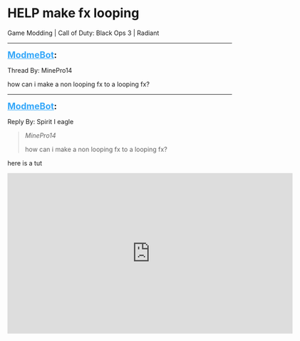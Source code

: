 # HELP make fx looping
Game Modding | Call of Duty: Black Ops 3 | Radiant

---
<strong style="font-size: 1.4em;"><span style="text-decoration: underline;text-decoration-color: #34a7f9;"><span style="color:#34a7f9;">ModmeBot</span></span>:</strong>

<p>Thread By: MinePro14<br /><p style="text-align:left;">how can i make a non looping fx to a looping fx?</p></p>

---
<strong style="font-size: 1.4em;"><span style="text-decoration: underline;text-decoration-color: #34a7f9;"><span style="color:#34a7f9;">ModmeBot</span></span>:</strong>

<p>Reply By: Spirit I eagle<br /><blockquote><em>MinePro14</em><p style="text-align:left;">how can i make a non looping fx to a looping fx?</p></blockquote><p style="text-align:left;">here is a tut</p><p style="text-align:left;"><iframe type="text/html" width="640" height="360" src="https://www.youtube.com/embed/wHsgkCxXju8" frameborder="0"></iframe></p></p>

